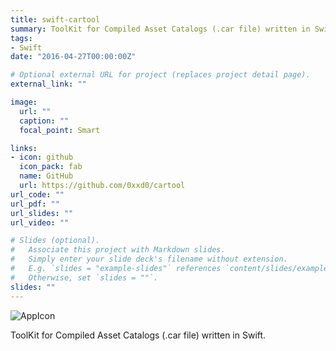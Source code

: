```yaml
---
title: swift-cartool
summary: ToolKit for Compiled Asset Catalogs (.car file) written in Swift.
tags:
- Swift
date: "2016-04-27T00:00:00Z"

# Optional external URL for project (replaces project detail page).
external_link: ""

image:
  url: ""
  caption: ""
  focal_point: Smart

links:
- icon: github
  icon_pack: fab
  name: GitHub
  url: https://github.com/0xxd0/cartool
url_code: ""
url_pdf: ""
url_slides: ""
url_video: ""

# Slides (optional).
#   Associate this project with Markdown slides.
#   Simply enter your slide deck's filename without extension.
#   E.g. `slides = "example-slides"` references `content/slides/example-slides.md`.
#   Otherwise, set `slides = ""`.
slides: ""
---
```


![AppIcon](https://raw.githubusercontent.com/0xxd0/cartools/master/static/media/AppIcon.png)

ToolKit for Compiled Asset Catalogs (.car file) written in Swift.